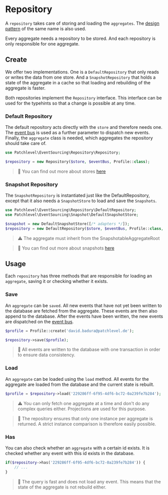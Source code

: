# Repository

A `repository` takes care of storing and loading the `aggregates`.
The [design pattern](https://martinfowler.com/eaaCatalog/repository.html) of the same name is also used.

Every aggregate needs a repository to be stored. 
And each repository is only responsible for one aggregate.

## Create

We offer two implementations. One is a `DefaultRepository` that only reads or writes the data from one store. 
And a `SnapshotRepository` that holds a state of the aggregate in a cache 
so that loading and rebuilding of the aggregate is faster.

Both repositories implement the `Repository` interface. 
This interface can be used for the typehints so that a change is possible at any time.

### Default Repository

The default repository acts directly with the `store` and therefore needs one.
The [event bus](./event_bus.md) is used as a further parameter to dispatch new events.
Finally, the `aggregate` class is needed, which aggregates the repository should take care of.

```php
use Patchlevel\EventSourcing\Repository\Repository;

$repository = new Repository($store, $eventBus, Profile::class);
```

> :book: You can find out more about stores [here](./store.md)

### Snapshot Repository

The `SnapshotRepository` is instantiated just like the DefaultRepository, 
except that it also needs a `SnapshotStore` to load and save the `Snapshots`.

```php
use Patchlevel\EventSourcing\Repository\DefaultRepository;
use Patchlevel\EventSourcing\Snapshot\DefaultSnapshotStore;

$snapshot = new DefaultSnapshotStore([/* adapters */]);
$repository = new DefaultRepository($store, $eventBus, Profile::class, $snapshot);
```

> :warning: The aggregate must inherit from the SnapshotableAggregateRoot

> :book: You can find out more about snapshots [here](./snapshots.md)

## Usage

Each `repository` has three methods that are responsible for loading an `aggregate`, 
saving it or checking whether it exists.

### Save

An `aggregate` can be `saved`. 
All new events that have not yet been written to the database are fetched from the aggregate. 
These events are then also append to the database. 
After the events have been written, 
the new events are dispatched on the [event bus](./event_bus.md).

```php
$profile = Profile::create('david.badura@patchlevel.de');

$repository->save($profile);
```

> :book: All events are written to the database with one transaction in order to ensure data consistency.

### Load

An `aggregate` can be loaded using the `load` method. 
All events for the aggregate are loaded from the database and the current state is rebuilt.

```php
$profile = $repository->load('229286ff-6f95-4df6-bc72-0a239fe7b284');
```

> :warning: You can only fetch one aggregate at a time and don't do any complex queries either. 
> Projections are used for this purpose.

> :book: The repository ensures that only one instance per aggregate is returned. 
> A strict instance comparison is therefore easily possible.

### Has

You can also check whether an `aggregate` with a certain id exists. 
It is checked whether any event with this id exists in the database.

```php
if($repository->has('229286ff-6f95-4df6-bc72-0a239fe7b284')) {
    // ...
}
```

> :book: The query is fast and does not load any event. 
> This means that the state of the aggregate is not rebuild either.